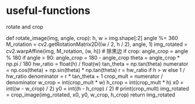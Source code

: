 # useful-functions
rotate and crop

def rotate_image(img, angle, crop):
    h, w = img.shape[:2]
    angle %= 360
    M_rotation = cv2.getRotationMatrix2D((w / 2, h / 2), angle, 1)
    img_rotated = cv2.warpAffine(img, M_rotation, (w, h))
    # 除黑边
    if crop:
        angle_crop = angle % 180
        if angle > 90:
            angle_crop = 180 - angle_crop
        theta = angle_crop * np.pi / 180
        hw_ratio = float(h) / float(w)
        tan_theta = np.tan(theta)
        numerator = np.cos(theta) + np.sin(theta) * np.tan(theta)
        r = hw_ratio if h > w else 1 / hw_ratio
        denominator = r * tan_theta + 1
        crop_mult = numerator / denominator
        w_crop = int(crop_mult * w)
        h_crop = int(crop_mult * h)
        x0 = int((w - w_crop) / 2)
        y0 = int((h - h_crop) / 2)
        # print(crop_mult)
        img_rotated = crop_image(img_rotated, x0, y0, w_crop, h_crop)
    return img_rotated
